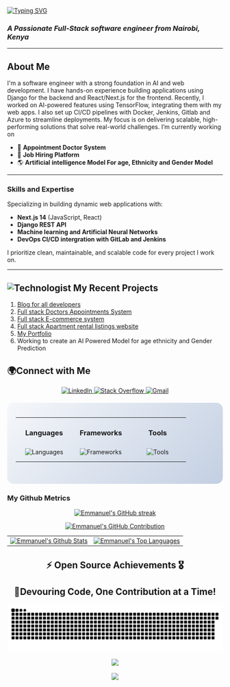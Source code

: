 [![Typing SVG](https://readme-typing-svg.demolab.com?font=Fira+Code&weight=600&size=40&pause=1000&color=55ca27&center=true&width=1100&height=100&lines=👋🏻+Am+Emmanuel+a+Full+stack+software+engineer)](https://git.io/typing-svg)


### **_A Passionate Full-Stack software engineer from Nairobi, Kenya_**

---

## **About Me**  

I'm a software engineer with a strong foundation in AI and web development. I have hands-on experience building applications using Django for the backend and React/Next.js for the frontend. Recently, I worked on AI-powered features using TensorFlow, integrating them with my web apps. I also set up CI/CD pipelines with Docker, Jenkins, Gitlab and Azure to streamline deployments. My focus is on delivering scalable, high-performing solutions that solve real-world challenges.
 I’m currently working on

- 🔭 **Appointment Doctor System**  
- 🌱 **Job Hiring Platform**  
- 🌎 **Artificial intelligence Model For age, Ethnicity and Gender Model**  

---

### **Skills and Expertise**  

Specializing in building dynamic web applications with:  
- **Next.js 14** (JavaScript, React)  
- **Django REST API**  
- **Machine learning and Artificial Neural Networks**  
- **DevOps CI/CD intergration with GitLab and Jenkins**  

I prioritize clean, maintainable, and scalable code for every project I work on.  

---


  ## <img src="https://raw.githubusercontent.com/Tarikul-Islam-Anik/Animated-Fluent-Emojis/master/Emojis/People/Technologist.png" alt="Technologist" width="30" height="30" /> My Recent Projects 
1. [Blog for all developers](https://developers-home.vercel.app/)
2. [Full stack Doctors Appointments System](https://healthcare-project-sepia.vercel.app/)
3. [Full stack E-commerce system](https://e-commerce-market-site.vercel.app/)
4. [Full stack Apartment rental listings website](https://apartments-site-rental.vercel.app/)
5. [My Portfolio](https://my-portfolio-livid-seven-75.vercel.app/)
6. Working to create an AI Powered Model for age ethnicity and Gender Prediction



  ## 🌍Connect with Me

<div align="center">
  <a href="https://www.linkedin.com/in/emmanuel-makau-40a12028b/">
    <img src="https://skillicons.dev/icons?i=linkedin" alt="LinkedIn"/>
  </a>
  <a href="https://stackoverflow.com/users/26565337/emmanuel-makau">
    <img src="https://skillicons.dev/icons?i=stackoverflow" alt="Stack Overflow"/>
  </a>
  <a href="mailto:emmanuelmakau90@gmail.com">
    <img src="https://go-skill-icons.vercel.app/api/icons?i=gmail" alt="Gmail"/>
  </a>
</div>



<div style="text-align: center; background: linear-gradient(135deg, #f5f7fa 0%, #c3cfe2 100%); padding: 20px; border-radius: 15px; margin: 20px auto; max-width: 800px;">
<table><tr><td valign="top" width="33%">

### Languages
<div align="center">  
<!-- <img style="margin: 10px" src="https://skillicons.dev/icons?i=html,css,js,py,c,dart,nodejs,sass,mysql&perline=6" alt="Languages" /> -->
<img style="margin: 10px" src="https://skillicons.dev/icons?i=python,c,html,css,git,js,ts&perline=6" alt="Languages" />
</div>
</td><td valign="top" width="33%">

### Frameworks  
<div align="center">
<!-- <img style="margin: 10px" src="https://skillicons.dev/icons?i=bootstrap,tailwindcss,react,nextjs,django,tensorflow&perline=6," alt="Frameworks" /> -->
<img style="margin: 10px" src="https://skillicons.dev/icons?i=tailwindcss,react,django,nodejs,express,redux,pytorch,sklearn,tensorflow&perline=6" alt="Frameworks" />
</div>
</td><td valign="top" width="33%">

### Tools  
<div align="center">  
<img style="margin: 10px" src="https://skillicons.dev/icons?i=vscode,aws,bash,postman,figma,vite,mongodb,mysql,postgres&perline=6" alt="Tools" />
</div>
</td></tr></table>  <br/> 
 
</div>

### My Github Metrics


<p align="center">
  <a href="https://github.com/Emmanuel10701">
    <img src="https://github-readme-streak-stats.herokuapp.com/?user=Emmanuel10701&theme=chartreuse-dark&border=00FF00&background=1A1B27" alt="Emmanuel's GitHub streak" />
  </a>
</p>

<p align="center">
  <a href="https://github.com/Emmanuel10701">
    <img src="https://github-profile-summary-cards.vercel.app/api/cards/profile-details?username=Emmanuel10701&theme=merko" alt="Emmanuel's GitHub Contribution" />
  </a>
</p>

<table align="center">
  <tr>
    <td valign="top">
        <a href="https://github.com/Emmanuel10701">
            <img alt="Emmanuel's Github Stats" src="https://denvercoder1-github-readme-stats.vercel.app/api?username=Emmanuel10701&show_icons=true&count_private=true&theme=chartreuse-dark&border_color=00FF00&bg_color=1A1B27&title_color=00FF00&icon_color=00FF00" height="192px" width="100%"/>
        </a>
    </td>
    <td valign="top">
        <a href="https://github.com/Emmanuel10701">
            <img alt="Emmanuel's Top Languages" src="https://denvercoder1-github-readme-stats.vercel.app/api/top-langs/?username=Emmanuel10701&langs_count=8&layout=compact&theme=chartreuse-dark&border_color=00FF00&bg_color=1A1B27&title_color=00FF00&icon_color=00FF00" height="192px" width="100%"/>
        </a>
    </td>
  </tr>
</table>





<h2 align="center"> ⚡ Open Source Achievements 🎖️</h2>
<div align="center" style="max-width: 600px; margin: auto;">


## 🐍Devouring Code, One Contribution at a Time!
<!--- Snake Animation -->
![Snake animation](https://github.com/Akarshjha03/Akarshjha03/blob/output/github-snake-dark.svg)

<img src="https://user-images.githubusercontent.com/74038190/212284100-561aa473-3905-4a80-b561-0d28506553ee.gif" width="full">

<p align="center">
     <img src="https://capsule-render.vercel.app/api?type=waving&color=gradient&height=100&section=footer"/>
</p>
